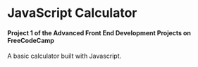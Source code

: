 # JavaScript Calculator

#### Project 1 of the Advanced Front End Development Projects on FreeCodeCamp

A basic calculator built with Javascript.
